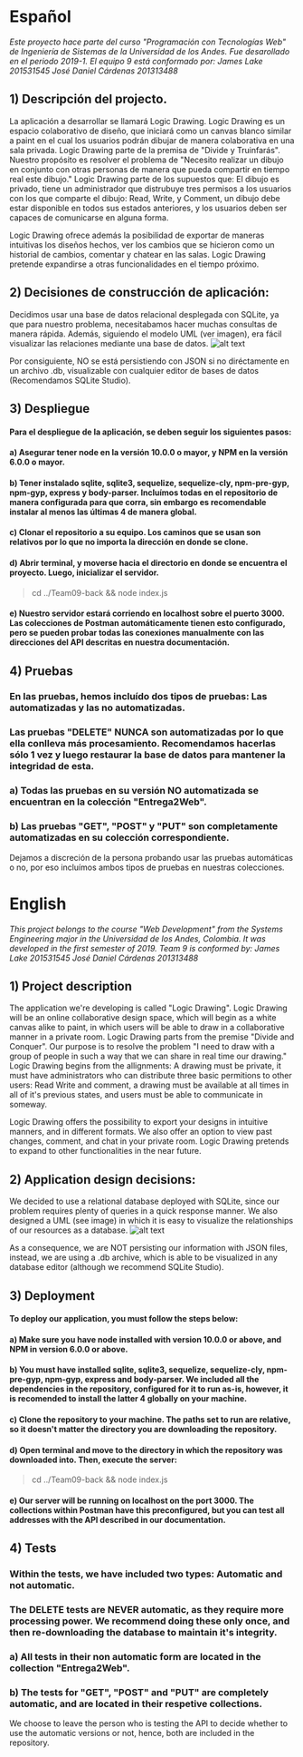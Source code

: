# Español

*Este proyecto hace parte del curso "Programación con Tecnologías Web" de Ingeniería de Sistemas de la Universidad de los Andes.
Fue desarollado en el periodo 2019-1. El equipo 9 está conformado por:
James Lake 201531545
José Daniel Cárdenas 201313488*

## 1) Descripción del projecto.
La aplicación a desarrollar se llamará Logic Drawing. Logic Drawing es un espacio colaborativo de diseño, que iniciará como un canvas blanco similar a paint en el cual los usuarios podrán dibujar de manera colaborativa en una sala privada. 
Logic Drawing parte de la premisa de "Divide y Truinfarás". Nuestro propósito es resolver el problema de "Necesito realizar un dibujo en conjunto con otras personas de manera que pueda compartir en tiempo real este dibujo." Logic Drawing parte de los supuestos que: El dibujo es privado, tiene un administrador que distrubuye tres permisos a los usuarios con los que comparte el dibujo: Read, Write, y Comment, un dibujo debe estar disponible en todos sus estados anteriores, y los usuarios deben ser capaces de comunicarse en alguna forma.
  
Logic Drawing ofrece además la posibilidad de exportar de maneras intuitivas los diseños hechos, ver los cambios que se hicieron como un historial de cambios, comentar y chatear en las salas. Logic Drawing pretende expandirse a otras funcionalidades en el tiempo próximo.

## 2) Decisiones de construcción de aplicación:
Decidimos usar una base de datos relacional desplegada con SQLite, ya que para nuestro problema, necesitabamos hacer muchas consultas de manera rápida. Además, siguiendo el modelo UML (ver imagen), era fácil visualizar las relaciones mediante una base de datos.
![alt text](https://github.com/isis3710-uniandes/Team09-back/blob/master/docs/Class%20Model.png)

Por consiguiente, NO se está persistiendo con JSON si no diréctamente en un archivo .db, visualizable con cualquier editor de bases de datos (Recomendamos SQLite Studio). 



## 3) Despliegue 

#### Para el despliegue de la aplicación, se deben seguir los siguientes pasos: 

#### a) Asegurar tener node en la versión 10.0.0 o mayor, y NPM en la versión 6.0.0 o mayor.

#### b) Tener instalado sqlite, sqlite3, sequelize, sequelize-cly, npm-pre-gyp, npm-gyp, express y body-parser. Incluímos todas en el repositorio de manera configurada para que corra, sin embargo es recomendable instalar al menos las últimas 4 de manera global.

#### c) Clonar el repositorio a su equipo. Los caminos que se usan son relativos por lo que no importa la dirección en donde se clone.

#### d) Abrir terminal, y moverse hacia el directorio en donde se encuentra el proyecto. Luego, inicializar el servidor.
> cd ../Team09-back && node index.js 

#### e) Nuestro servidor estará corriendo en localhost sobre el puerto 3000. Las colecciones de Postman automáticamente tienen esto configurado, pero se pueden probar todas las conexiones manualmente con las direcciones del API descritas en nuestra documentación.

## 4) Pruebas

### En las pruebas, hemos incluído dos tipos de pruebas: Las automatizadas y las no automatizadas.

### Las pruebas "DELETE" NUNCA son automatizadas por lo que ella conlleva más procesamiento. Recomendamos hacerlas sólo 1 vez y luego restaurar la base de datos para mantener la integridad de esta.

### a) Todas las pruebas en su versión NO automatizada se encuentran en la colección "Entrega2Web". 

### b) Las pruebas "GET", "POST" y "PUT" son completamente automatizadas en su colección correspondiente.

Dejamos a discreción de la persona probando usar las pruebas automáticas o no, por eso incluímos ambos tipos de pruebas en nuestras colecciones.





# English

*This project belongs to the course "Web Development" from the Systems Engineering major in the Universidad de los Andes, Colombia.
It was developed in the first semester of 2019. Team 9 is conformed by:
James Lake 201531545
José Daniel Cárdenas 201313488*

## 1) Project description
The application we're developing is called "Logic Drawing". Logic Drawing will be an online collaborative design space, which will begin as a white canvas alike to paint, in which users will be able to draw in a collaborative manner in a private room.
Logic Drawing parts from the premise "Divide and Conquer". Our purpose is to resolve the problem "I need to draw with a group of people in such a way that we can share in real time our drawing." Logic Drawing begins from the allignments: A drawing must be private, it must have administrators who can distribute three basic permitions to other users: Read Write and comment, a drawing must be available at all times in all of it's previous states, and users must be able to communicate in someway.
  
Logic Drawing offers the possibility to export your designs in intuitive manners, and in different formats. We also offer an option to view past changes, comment, and chat in your private room. Logic Drawing pretends to expand to other functionalities in the near future.

## 2) Application design decisions: 
We decided to use a relational database deployed with SQLite, since our problem requires plenty of queries in a quick response manner. We also designed a UML (see image) in which it is easy to visualize the relationships of our resources as a database.
![alt text](https://github.com/isis3710-uniandes/Team09-back/blob/master/docs/Class%20Model.png)

As a consequence, we are NOT persisting our information with JSON files, instead, we are using a .db archive, which is able to be visualized in any database editor (although we recommend SQLite Studio).


## 3) Deployment

#### To deploy our application, you must follow the steps below:

#### a) Make sure you have node installed with version 10.0.0 or above, and NPM in version 6.0.0 or above.

#### b) You must have installed sqlite, sqlite3, sequelize, sequelize-cly, npm-pre-gyp, npm-gyp, express and body-parser. We included all the dependencies in the repository, configured for it to run as-is, however, it is recomended to install the latter 4 globally on your machine.

#### c) Clone the repository to your machine. The paths set to run are relative, so it doesn't matter the directory you are downloading the repository.

#### d) Open terminal and move to the directory in which the repository was downloaded into. Then, execute the server:
> cd ../Team09-back && node index.js 

#### e) Our server will be running on localhost on the port 3000. The collections within Postman have this preconfigured, but you can test all addresses with the API described in our documentation.

## 4) Tests

### Within the tests, we have included two types: Automatic and not automatic.

### The DELETE tests are NEVER automatic, as they require more processing power. We recommend doing these only once, and then re-downloading the database to maintain it's integrity.

### a) All tests in their non automatic form are located in the collection "Entrega2Web".

### b) The tests for "GET", "POST" and "PUT" are completely automatic, and are located in their respetive collections.

We choose to leave the person who is testing the API to decide whether to use the automatic versions or not, hence, both are included in the repository.
